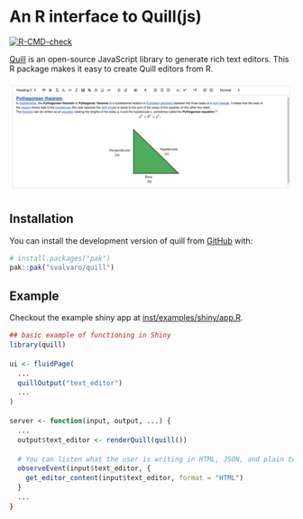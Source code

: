 # An R interface to Quill(js)

<!-- badges: start -->

[![R-CMD-check](https://github.com/svalvaro/quill/actions/workflows/R-CMD-check.yaml/badge.svg)](https://github.com/svalvaro/quill/actions/workflows/R-CMD-check.yaml)
<!-- badges: end -->

[Quill](https://quilljs.com/) is an open-source JavaScript library to generate rich text editors. This R package makes it easy to create Quill editors from R.

![](man/figures/README-example.png)

## Installation

You can install the development version of quill from [GitHub](https://github.com/) with:

``` r
# install.packages("pak")
pak::pak("svalvaro/quill")
```

## Example

Checkout the example shiny app at [inst/examples/shiny/app.R](https://github.com/svalvaro/quill/blob/main/inst/examples/shiny/app.R).

``` r
## basic example of functioning in Shiny
library(quill)

ui <- fluidPage(
  ... 
  quillOutput("text_editor")
  ...
)

server <- function(input, output, ...) {
  ...
  output$text_editor <- renderQuill(quill())

  # You can listen what the user is writing in HTML, JSON, and plain text
  observeEvent(input$text_editor, {
    get_editor_content(input$text_editor, format = "HTML")
  }
  ...
}
```
